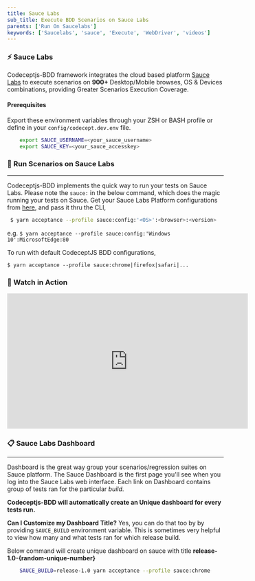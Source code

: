 ```yaml
---
title: Sauce Labs
sub_title: Execute BDD Scenarios on Sauce Labs
parents: ['Run On Saucelabs']
keywords: ['Saucelabs', 'sauce', 'Execute', 'WebDriver', 'videos']
---
```


### ⚡️ Sauce Labs

Codeceptjs-BDD framework integrates the cloud based platform [Sauce Labs](https://saucelabs.com) to execute scenarios on **900+** Desktop/Mobile browses, OS & Devices combinations, providing Greater Scenarios Execution Coverage.

#### Prerequisites

Export these environment variables through your ZSH or BASH profile or define in your `config/codecept.dev.env` file.

```bash
    export SAUCE_USERNAME=<your_sauce_username>
    export SAUCE_KEY=<your_sauce_accesskey>
```

### 🏃 Run Scenarios on Sauce Labs

---

Codeceptjs-BDD implements the quick way to run your tests on Sauce Labs. Please note the `sauce:` in the below command, which does the magic running your tests on Sauce. Get your Sauce Labs Platform configurations from [here](https://wiki.saucelabs.com/display/DOCS/Platform+Configurator), and pass it thru the CLI,

```bash
 $ yarn acceptance --profile sauce:config:'<OS>':<browser>:<version>

```

e.g. `$ yarn acceptance --profile sauce:config:'Windows 10':MicrosoftEdge:80`

To run with default CodeceptJS BDD configurations,

`$ yarn acceptance --profile sauce:chrome|firefox|safari|...`

### 🎥 Watch in Action

<iframe width="560" height="315" src="https://www.youtube.com/embed/ugCjMOJlClc" frameborder="0" allow="accelerometer; autoplay; encrypted-media; gyroscope; picture-in-picture" allowfullscreen></iframe>

### 📋 Sauce Labs Dashboard

---

Dashboard is the great way group your scenarios/regression suites on Sauce platform. The Sauce Dashboard is the first page you'll see when you log into the Sauce Labs web interface. Each link on Dashboard contains group of tests ran for the particular _build_.

**Codeceptjs-BDD will automatically create an Unique dashboard for every tests run.**

**Can I Customize my Dashboard Title?**
Yes, you can do that too by by providing `SAUCE_BUILD` environment variable. This is sometimes very helpful to view how many and what tests ran for which release build.

Below command will create unique dashboard on sauce with title **release-1.0-{random-unique-number}**

```bash
    SAUCE_BUILD=release-1.0 yarn acceptance --profile sauce:chrome
```

